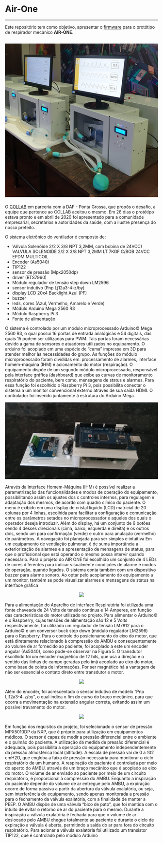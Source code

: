 # Air-One

---------
Este repositório tem como objetivo, apresentar o [firmware](https://bitbucket.org/Nazarique/projeto-air/src/master/) para o protótipo de respirador mecânico **AIR-ONE**.

![](https://github.com/jakojakson/Air-one/blob/master/Midia/WhatsApp%20Image%202021-04-07%20at%2021.13.27.jpeg)
---------
O [COLLAB](https://linktr.ee/collabutfpr) em parceria com a DAF - Ponta Grossa, que propôs o desafio, a equipe que pertence ao COLLAB aceitou o mesmo. Em 26 dias o protótipo estava pronto e em abril de 2020 foi apresentado para a comunidade empresarial, secretários e autoridades da saúde, com a ilustre presença do nosso prefeito.

O sistema eletrônico do ventilador é composto de:

* Válvula Solenóide 2/2 X 3/8 NPT 3,2MM, com bobina de 24VCC) VALVULA SOLENOIDE 2/2 X 3/8 NPT 3,2MM LT 7KGF C/BOB 24VCC EPDM MULTICOIL
* Encoder (As5040)
* TIP122
* sensor de pressão (Mpx2050dp)
* driver (BTS7960)
* Módulo regulador de tensão step down LM2596
* sensor indutivo (Pnp Lj12a3-4-z/by)
* display LCD 20x4 Backlight Azul (PF)
* buzzer
* leds, cores (Azul, Vermelho, Amarelo e Verde)
* Módulo Arduino Mega 2560 R3
* Módulo Raspberry Pi 3
* Fonte de alimentação

O sistema é controlado por um módulo microprocessado Arduino© Mega 2560 R3, o qual possui 16 portas de entrada analógicas e 54 digitais, das quais 15 podem ser utilizadas para 
PWM. Tais portas foram necessárias devido a gama de sensores e atuadores utilizados no equipamento. O arduino foi acoplado em uma espécie de “cama” impressa em 3D para atender 
melhor às necessidades do grupo. 
As funções do módulo microprocessado foram divididas em: processamento de alarmes, interface homem-máquina (IHM) e acionamento do motor (respiração). O equipamento dispõe de um 
segundo módulo microprocessado, responsável pela interface gráfica (dashboard) que exibe as curvas de monitoramento respiratório do paciente, bem como, mensagens de status e 
alarmes. Para essa função foi escolhido o Raspberry Pi 3, pois possibilita conectar o sistema a um monitor convencional externo através de sua saída HDMI. O controlador foi 
inserido juntamente à estrutura do Arduino Mega.
  
![](https://github.com/jakojakson/Air-one/blob/master/Midia/arduinomontado.jfif)
 
Através da Interface Homem-Máquina (IHM) é possível realizar a parametrização das funcionalidades e modos de operação do equipamento, possibilitando assim os ajustes dos c
controles internos, para regulagem e adaptação dos mesmos, de acordo com quadro clínico do paciente. O menu é  exibido em uma display de cristal líquido (LCD) matricial de 20 
colunas por 4 linhas, escolhida para facilitar a configuração e comunicação entre os parâmetros setados no microprocessador e aqueles dos quais o operador deseja introduzir. 
Além do display, há um conjunto de 6 botões sendo 4 desses direcionais (cima, baixo, esquerda e direita) e os outros dois, sendo um para confirmação (verde) e outro para 
anulação (vermelho) de parâmetros. A navegação foi planejada para ser simples e intuitiva
Em um equipamento de ventilação pulmonar, é de suma importância a exteriorização de alarmes e a apresentação de mensagens de status, para que o profissional que está operando o 
mesmo possa intervir quando necessário.  Para o projeto do AIR ONE foi escolhido um conjunto de 4 LEDs de cores diferentes para indicar visualmente condições de alarme e modos 
de operação, quando ligados. O sistema conta também com um dispositivo buzzer para alarme sonoro. Ao optar pelo acoplamento do equipamento a um monitor, também se pode 
visualizar alarmes e mensagens de status na interface gráfica

<p align="center">
  <img src="https://user-images.githubusercontent.com/82101091/114220690-af210480-9942-11eb-8541-2726d2ea9ad3.png" />
</p>

Para a alimentação do Aparelho de Interface Respiratória foi utilizada uma fonte chaveada de 24 Volts de tensão contínua e 14 Amperes, em função das características do motor 
utilizado no projeto. Para alimentar o Arduino© e o Raspberry, cujas tensões de alimentação são 12 e 5 Volts respectivamente, foi utilizado um regulador de tensão LM7812 para o 
Arduino© e um conversor buck step down (módulo regulador LM2596) para o Raspberry. Para o controle do posicionamento do eixo do motor, que está diretamente relacionado à 
compressão do AMBU e consequentemente ao volume de ar fornecido ao paciente, foi acoplado a este um encoder angular (As5040), como pode-se observar na Figura 5. O transdutor 
escolhido foi um encoder magnético de 12 bits, que usa a direção e o sentido das linhas de campo geradas pelo imã acoplado ao eixo do motor, como base de coleta de informações. 
Por ser magnético há a vantagem de não ser essencial o contato direto entre transdutor e motor.

<p align="center">
  <img src="https://user-images.githubusercontent.com/82101091/114220993-0fb04180-9943-11eb-92c4-75b3e8ffb525.png" />
</p>

Além do encoder, foi acrescentado o sensor indutivo de modelo “Pnp Lj12a3-4-z/by”, o qual indica o fim do curso do braço mecânico, para que ocorra a movimentação na extensão angular correta, evitando assim um possível travamento do motor. 

<p align="center">
  <img src="https://user-images.githubusercontent.com/82101091/114221091-3c645900-9943-11eb-81cc-514caf2a6271.png" />
</p>

Em função dos requisitos do projeto, foi selecionado o sensor de pressão MPX5010DP da NXP, que é próprio para utilização em equipamentos médicos. O sensor é capaz de medir a pressão diferencial entre o ambiente e o pulmão do paciente. A utilização da medida de pressão diferencial é adequada, pois possibilita a operação do equipamento independentemente da pressão atmosférica local (altitude). A escala de pressão vai de 0 a 102 cmH2O, que engloba a faixa de pressão necessária para monitorar o ciclo respiratório de um humano.
A respiração do paciente é controlada por meio do aperto do AMBU, através de um braço mecânico que é acoplado ao eixo do motor. O volume de ar enviado ao paciente por meio de um circuito respiratório, é proporcional à compressão do AMBU. Enquanto a inspiração do paciente depende do volume de ar entregue pelo AMBU, a expiração ocorre de forma passiva a partir da abertura da válvula exalatória, ou seja, sem interferência do equipamento, sendo apenas monitorada a pressão para o fechamento da válvula exalatória, com a finalidade de manter a PEEP. O AMBU dispõe de uma  válvula “bico de pato”, que foi mantida com o intuito de evitar o retorno de ar do paciente para o mesmo. Durante a inspiração a válvula exalatória é fechada para que o volume de ar deslocado pelo AMBU chegue totalmente ao paciente e durante o ciclo de expiração a válvula é aberta, permitindo a saída do ar para fora do circuito respiratório. Para acionar a válvula exalatória foi utilizado um transistor TIP122, que é controlado pelo módulo Arduino
